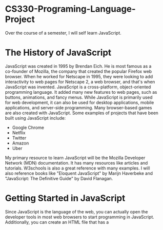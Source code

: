 # CS330-Programing-Language-Project
Over the course of a semester, I will self learn JavaScript.

**The History of JavaScript**
====================================
JavaScript was created in 1995 by Brendan Eich. He is most famous as a co-founder of Mozilla, the company that created the popular Firefox web browser. When he worked for Netscape in 1995, they were looking to add interactivity to web pages for Netscape 2, a web browser, and that's when JavaScript was invented. JavaScript is a cross-platform, object-oriented programming language. It added many new features to web pages, such as buttons, animations, and fancy menus. While JavaScript is primarily used for web development, it can also be used for desktop applications, mobile applications, and server-side programming. Many browser-based games are also created with JavaScript. Some examples of projects that have been built using JavaScript include:


+ Google Chrome
+ Netflix
+ Twitter
+ Amazon
+ Uber


My primary resource to learn JavaScript will be the Mozilla Developer Network (MDN) documentation. It has many resources like articles and tutorials. W3schools is also a great reference with many examples. I will also reference books like "Eloquent JavaScript" by Marijn Haverbeke and "JavaScript: The Definitive Guide" by David Flanagan. 


**Getting Started in JavaScript**
====================================
Since JavaScript is the language of the web, you can actually open the developer tools in most web browsers to start programming in JavaScript. Additionally, you can create an HTML file that has a <script> tag containing JavaScript. If you open the HTML in a web browser, the JavaScript code can be interpreted and executed. You can also use Node.js, which is a JavaScript runtime that allows you to run JavaScript outside of a browser. After downloading Node.js, you can type commands into a terminal to run JavaScript code. There are also special web-based IDEs like CodePen that allow you to execute JavaScript code.
  
There is no one "recommended" programming environment for JavaScript since there are so many ways to run it. For this project, my focus will be on using the Visual Studio Code IDE to write the code and using Node.js and a web browser to run the code.

**Comments in JavaScript**
 ====================================
Comments are often used to add more information about the code and it is ignored by the interpretor. To write single line comments in JavaScript, you type to forward slashes followed by whatever you want in the comment. Here is an example of a comment:

  // This is a comment
  
 To write multi-line comments you would start the comment with /* and end with */. Here is an example of a multi-line comment:
  
  /* this is
  
  a multi-line comment */
  
 **What kind of Language is JavaScript?**
 ====================================
JavaScript is an object-oriented programming language. Due to its ability to perform type conversion, it is considered weakly typed. Additionally, JavaScript is regarded as dynamically typed. In JavaScript, variables are not directly associated with specific data types, allowing them to store various data types.
  
**Naming Conventions in JavaScript**
====================================
There are a few rules and naming conventions for JavaScript variables. First, there are reserved words that may not be used as variable names. One example of a reserved word is "break." It would not be allowed to use "break" as a variable name. Secondly, variable names cannot start with a number. For example, "31street" would not be a valid name in JavaScript, but "street31" would be. Finally, the only special characters allowed in variable names are the dollar sign ($) and underscores (_). While underscores can be used to separate words in the variable name, such as "big_green_frog," most JavaScript developers follow the convention of capitalizing every word in the variable name except for the first word and not including an underscore. This style is called camelCase, and it is also the standard in other programming languages. The variable "big_green_frog" would be written instead as "bigGreenFrog.

**Data Types**
====================================
Data types can usually fall into one of two categories: primitive and non-primitive. Primitive data types serve as the building blocks of programming languages and are typically immutable. On the other hand, non-primitive data types are more complex compared to primitive data types. They often encompass multiple values and are mutable.
  

Primitive Data Types
====================================
JavaScript has the following primitive data types:
  
+ Numbers: Represents numerical values. All numbers in JavaScript are stored as floating points. Numbers can be written both with and without decimals.
  
 ```
  let length = 5;
  let width = 6.5;

  let area = length * width;

  console.log(area); // this results in area being equal to 32.5. JavaScript would not use narrowing conversion for this. 
  ```
  
+ BigInt: Since numbers have their limitations, BigInts can be used to represent numbers lower than -2^53 - 1 and higher than 2^53 + 1.
  
    ```
  let regularNumber = 9007199254740991; // A regular number
  let bigIntNumber = BigInt("9007199254740991895"); // A BigInt number
  
  console.log(regularNumber); // Prints: 9007199254740991
  console.log(bigIntNumber); // Prints: 9007199254740991895n
   ```
  
+ Strings: Strings are used to represent text. Usually, strings consist of a sequence of characters, but they can also be empty or contain a single space.
  
  
   ```
  let firstName = "Jane";
  let lastName = "Doe";

  console.log(firstName);
  console.log(lastName);

  console.log(firstName + lastName); //you can concatenate strings in JavaScript with a plus sign(+)
  ```
  
  
+ Booleans: The Boolean data type accepts two values: true or false.
  
```
  let single = true;
  let married = false;

  console.log(single); // Prints: true
  console.log(married); // Prints: false
```
  
+ Undefined: Undefined means that a value has not yet been assigned to a variable.
  
 ```
  let childName;

  console.log(childName); //Prints: undefined 
```
  
+ Null: Null is generally used to point towards a nonexistent object. It is important to note that Null does not mean zero.
  
 ```
  let marriedName = null;
  
  console.log(marriedName); // Prints: Null
``` 
  
+ Symbol: Symbols are always unique and immutable. They are used to identify object properties, thus avoiding conflicts with other properties of the object.
  
```
  let aSymbol = ("mysymbol");

  console.log(aSymbol); // Prints: aSymbol 
 
``` 
  
Non-primitive Data types
===================
In JavaScript, some non-primitive data types are considered objects. Objects can have various properties and methods, and they are composed of key-value pairs.
  
Commons Non-primitive Data Types
==================
  
+ Arrays: Arrays are collections of different values stored under a single name. They are resizable. Each array consists of a key-value pair, with the name of the array being the key and the values being stored in the array.
  
  
  
  ```
  let exArray = [3, 6, 9];
  let anArray = ["cat", 5, 10, "dog"] //This array contains both numbers and strings but no error occurs.

  console.log(exArray);
  console.log(anArray);
  
  console.log(exArray.length); // Get array length.
  
  exArray.push(12); // Add element at the end of array
  
  exArray.pop(); // Remove element from the end of array
  
  console.log(exArray.join(", ")); // Convert array to a string with specified separator. 
  
  ``` 
  
  
  
+ Maps: Maps are similar to arrays, except that their key-value pairs are unique. A map can be an instance of an object.
  
  

  ```
  let aMap = new Map();

  aMap.set('u', '3'); //add items to maps
  aMap.set('x', '4');
  aMap.set('123','p');


  console.log(aMap.get('123')); //retrieve value based on key

  console.log(aMap.size) //get map size

  aMap.delete('x') //delete key and value pair
  
  ```

Conditional Statements
================== 
Conditional statements in programming languages exist to create more functional programs. In JavaScript, you can create conditional statements in the form of if...else and else if. Else...if statements are nested inside if...else statements. The following code is an example of an if...else conditional statement. 
  
     
      let x = 5;
        if (x > 4) {
        console.log("That number is greater than 5."); // will output
        } else {
        console.log("That number is not greater than 5."); // will not output
        }
     
The code will run if the given condition is true. If the condition is not true, the code following the else will run instead. 
  
You can also use Boolean values in conditional statements.
  
  
       let z = true; ///conditionals can test booleans
        if (z === true){ //JavaScript requires the use of a double or triple equal signs(== or ===) for comparisons
        console.log("True"); //output: True
        }else{
         console.log("False");
          }
  
 Since the code following the if statement is set to true, it should always run. In JavaScript, values are considered 'truthy' when encountered in a Boolean context. The opposite of this is 'falsy'
  
  An else if statement is added to if...else statements to include additional conditions in our program. The following code is an example of an else if statement.
  
  
      let age = 17;
      let permission = false;

      if (age > 18) {
        console.log("You can go on the field trip."); // runs if the age is over 18
        } else if (permission === true) { // runs if the first condition isn't met
        console.log("You can go on the field trip.");
      } else { // runs if the first two conditions were not met
        console.log("You can not go on the field trip. Sorry.");
        }
  
  
  
In JavaScript, there is a shorthand way to write conditionals. If you have three different choices in your program, you can use a conditional with ternary operators.
  
      const ageD = 16;
      const drive = age >= 16 ? "You can drive." : "Ask you parents to take you"; //similar to an if else statement but one line
      console.log(drive); //output: "You can drive"
  
The code checks if the person is at least 16 and then determines whether they can drive themselves or need their parents to take them. The code should print out “You can drive.” since the condition is met.  These conditional are always in the following order: 
+ the condition you’re testing
+ a question mark
+ code that runs if the condition is met and a colon
+ code that runs if the condition is not met
  

Conditionals are great when you have several choices to choose from. However, they can become quite cumbersome if you are only testing a single variable. One way to write code more easily when testing a single variable is to use a switch statement.
  
        const weather = "rainy";

        switch(weather){//The switch function is followed by the condition in parentheses
          case "sunny"://each case is compared to the value inputted by the user
            console.log("Put on some sunscreen!"); //The value is only printed if the input matches the case
            break;//each case ends with a break so that the code stops running
          case "rainy":
            console.log("Make sure you wear your jacket and bring a umbrella!");
            break;
          case "windy":
            console.log("Make sure you wear your windbreaker!");
            break;
          case "snowy":
            console.log("Wear coat and scarf!");
            break;
          default:
            console.log("I guess you can wear whatever you want!");
          }


As seen in the code above, the switch statement takes the value of the variable and determines which code to execute based on that value. Each of the different values for the variable is referred to as a case. These cases are followed by the code that executes if the entered value matches the case. Every case is concluded with a break statement. This informs the program to stop executing further code once the preceding case is matched and executed. Without the break statement, the program may continue running, leading to incorrect results. Additionally, there is an optional default case that executes when the variable's value does not match any of the cases.
  
Another way to evaluate a condition is by using short-circuit logic. Short-circuit logic is employed to avoid unnecessary evaluations in programs. Once the program has determined the output, it ceases execution.
  
  
          let l = 5;
          let m = -7;

          if( l < 0 && m < 0){ //both numbers must be less than 0
              console.log("Both are negative numbers."); 
          }else{
              console.log("At least one of these numbers is positive."); // Output: At least one of these numbers is positive.
              }
  
          let nextResult = l < 0 ||  m < 0;
            console.log(nextResult); // output: true since only one condition has to be met
  
  
Issues with Conditional Statements
==================
While conditional statements can be useful and generally straightforward, it can sometimes be challenging to discern where one conditional statement ends and another begins. This ambiguity can result in incorrect outputs. In certain languages, issues may arise if there are indentation errors or missing parentheses. In JavaScript, curly braces are used to distinguish each conditional statement. By enclosing the conditional statements within curly braces, there is no confusion about which else belongs to which if statement, or which if statement belongs to which else. This practice ensures that the correct code is executed.

Loops
==================
Loops are a common feature in most programming languages that enable programmers to create repeatable code. They allow them to automate some tasks in their programs. JavaScript has the following kinds of loops:
    + For loops
    + While loops
    + Do-while loops
    + For-of loops
    + For-in loops
  

**Resources**
------------
  + w3schools. JavaScript history. https://www.w3schools.com/js/js_history.asp 
  + w3schools. Javascript tutorial. https://www.w3schools.com/js/default.asp
  + The OpenJS Foundation. About Nodejs. https://nodejs.org/en](https://nodejs.org/en/about)
  + Mozilla. JavaScript Reference. https://developer.mozilla.org/en-US/docs/Web/JavaScript/Reference
  + Mozilla. Javascript Guide. https://developer.mozilla.org/en-US/docs/Web/JavaScript/Guide/Introduction
  + Haverbeke, M. (2019). Eloquent javascript: A modern introduction to programming. No Starch Press. 
  + FLANAGAN, D. (2020). JAVASCRIPT the definitive guide. O’REILLY MEDIA, INC, USA. 
  
